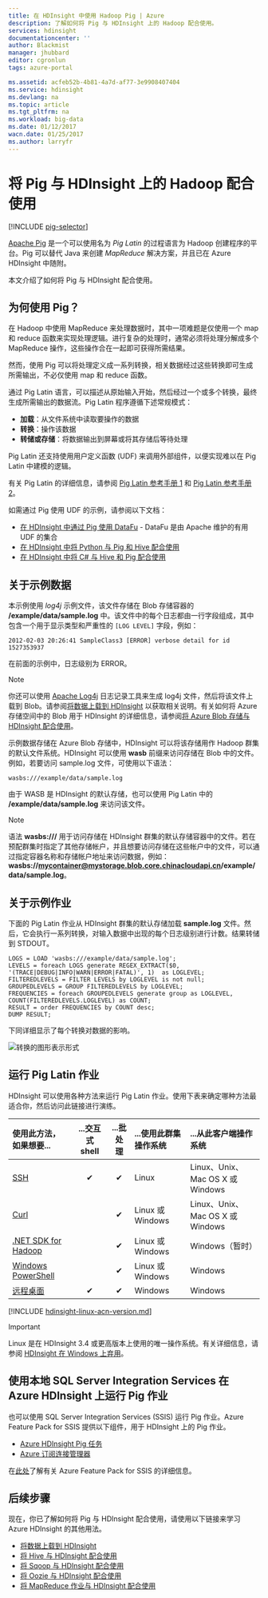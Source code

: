 ```yaml
---
title: 在 HDInsight 中使用 Hadoop Pig | Azure
description: 了解如何将 Pig 与 HDInsight 上的 Hadoop 配合使用。
services: hdinsight
documentationcenter: ''
author: Blackmist
manager: jhubbard
editor: cgronlun
tags: azure-portal

ms.assetid: acfeb52b-4b81-4a7d-af77-3e9908407404
ms.service: hdinsight
ms.devlang: na
ms.topic: article
ms.tgt_pltfrm: na
ms.workload: big-data
ms.date: 01/12/2017
wacn.date: 01/25/2017
ms.author: larryfr
---
```


# 将 Pig 与 HDInsight 上的 Hadoop 配合使用
[!INCLUDE [pig-selector](../../includes/hdinsight-selector-use-pig.md)]

[Apache Pig](http://pig.apache.org/) 是一个可以使用名为 *Pig Latin* 的过程语言为 Hadoop 创建程序的平台。Pig 可以替代 Java 来创建 *MapReduce* 解决方案，并且已在 Azure HDInsight 中随附。

本文介绍了如何将 Pig 与 HDInsight 配合使用。

## <a id="why"></a>为何使用 Pig？
在 Hadoop 中使用 MapReduce 来处理数据时，其中一项难题是仅使用一个 map 和 reduce 函数来实现处理逻辑。进行复杂的处理时，通常必须将处理分解成多个 MapReduce 操作，这些操作合在一起即可获得所需结果。

然而，使用 Pig 可以将处理定义成一系列转换，相关数据经过这些转换即可生成所需输出，不必仅使用 map 和 reduce 函数。

通过 Pig Latin 语言，可以描述从原始输入开始，然后经过一个或多个转换，最终生成所需输出的数据流。Pig Latin 程序遵循下述常规模式：

* **加载**：从文件系统中读取要操作的数据
* **转换**：操作该数据
* **转储或存储**：将数据输出到屏幕或将其存储后等待处理

Pig Latin 还支持使用用户定义函数 (UDF) 来调用外部组件，以便实现难以在 Pig Latin 中建模的逻辑。

有关 Pig Latin 的详细信息，请参阅 [Pig Latin 参考手册 1](http://pig.apache.org/docs/r0.7.0/piglatin_ref1.html) 和 [Pig Latin 参考手册 2](http://pig.apache.org/docs/r0.7.0/piglatin_ref2.html)。

如需通过 Pig 使用 UDF 的示例，请参阅以下文档：

* [在 HDInsight 中通过 Pig 使用 DataFu](./hdinsight-hadoop-use-pig-datafu-udf.md) - DataFu 是由 Apache 维护的有用 UDF 的集合
* [在 HDInsight 中将 Python 与 Pig 和 Hive 配合使用](./hdinsight-python.md)
* [在 HDInsight 中将 C# 与 Hive 和 Pig 配合使用](./hdinsight-hadoop-hive-pig-udf-dotnet-csharp.md)

## <a id="data"></a>关于示例数据
本示例使用 *log4j* 示例文件，该文件存储在 Blob 存储容器的 **/example/data/sample.log** 中。该文件中的每个日志都由一行字段组成，其中包含一个用于显示类型和严重性的 `[LOG LEVEL]` 字段，例如：

```
2012-02-03 20:26:41 SampleClass3 [ERROR] verbose detail for id 1527353937
```

在前面的示例中，日志级别为 ERROR。

> [!NOTE]
你还可以使用 [Apache Log4j](http://zh.wikipedia.org/wiki/Log4j) 日志记录工具来生成 log4j 文件，然后将该文件上载到 Blob。请参阅[将数据上载到 HDInsight](./hdinsight-upload-data.md) 以获取相关说明。有关如何将 Azure 存储空间中的 Blob 用于 HDInsight 的详细信息，请参阅[将 Azure Blob 存储与 HDInsight 配合使用](./hdinsight-hadoop-use-blob-storage.md)。
> 
> 

示例数据存储在 Azure Blob 存储中，HDInsight 可以将该存储用作 Hadoop 群集的默认文件系统。HDInsight 可以使用 **wasb** 前缀来访问存储在 Blob 中的文件。例如，若要访问 sample.log 文件，可使用以下语法：

```
wasbs:///example/data/sample.log
```

由于 WASB 是 HDInsight 的默认存储，也可以使用 Pig Latin 中的 **/example/data/sample.log** 来访问该文件。

> [!NOTE]
语法 **wasbs:///** 用于访问存储在 HDInsight 群集的默认存储容器中的文件。若在预配群集时指定了其他存储帐户，并且想要访问存储在这些帐户中的文件，可以通过指定容器名称和存储帐户地址来访问数据，例如：**wasbs://mycontainer@mystorage.blob.core.chinacloudapi.cn/example/data/sample.log**。
> 
> 

## <a id="job"></a>关于示例作业
下面的 Pig Latin 作业从 HDInsight 群集的默认存储加载 **sample.log** 文件。然后，它会执行一系列转换，对输入数据中出现的每个日志级别进行计数。结果转储到 STDOUT。

```
LOGS = LOAD 'wasbs:///example/data/sample.log';
LEVELS = foreach LOGS generate REGEX_EXTRACT($0, '(TRACE|DEBUG|INFO|WARN|ERROR|FATAL)', 1)  as LOGLEVEL;
FILTEREDLEVELS = FILTER LEVELS by LOGLEVEL is not null;
GROUPEDLEVELS = GROUP FILTEREDLEVELS by LOGLEVEL;
FREQUENCIES = foreach GROUPEDLEVELS generate group as LOGLEVEL, COUNT(FILTEREDLEVELS.LOGLEVEL) as COUNT;
RESULT = order FREQUENCIES by COUNT desc;
DUMP RESULT;
```

下同详细显示了每个转换对数据的影响。

![转换的图形表示形式][image-hdi-pig-data-transformation]  

## <a id="run"></a>运行 Pig Latin 作业
HDInsight 可以使用各种方法来运行 Pig Latin 作业。使用下表来确定哪种方法最适合你，然后访问此链接进行演练。

| **使用此方法**，如果想要... | ...**交互式** shell | ...**批处理** | ...使用此**群集操作系统** | ...从此**客户端操作系统** |
|:--- |:---:|:---:|:--- |:--- |
| [SSH](./hdinsight-hadoop-use-pig-ssh.md) |✔ |✔ |Linux |Linux、Unix、Mac OS X 或 Windows |
| [Curl](./hdinsight-hadoop-use-pig-curl.md) |&nbsp; |✔ |Linux 或 Windows |Linux、Unix、Mac OS X 或 Windows |
| [.NET SDK for Hadoop](./hdinsight-hadoop-use-pig-dotnet-sdk.md) |&nbsp; |✔ |Linux 或 Windows |Windows（暂时） |
| [Windows PowerShell](./hdinsight-hadoop-use-pig-powershell.md) |&nbsp; |✔ |Linux 或 Windows |Windows |
| [远程桌面](./hdinsight-hadoop-use-pig-remote-desktop.md) |✔ |✔ |Windows |Windows |

[!INCLUDE [hdinsight-linux-acn-version.md](../../includes/hdinsight-linux-acn-version.md)]

> [!IMPORTANT]
Linux 是在 HDInsight 3.4 或更高版本上使用的唯一操作系统。有关详细信息，请参阅 [HDInsight 在 Windows 上弃用](./hdinsight-component-versioning.md#hdi-version-32-and-33-nearing-deprecation-date)。

## 使用本地 SQL Server Integration Services 在 Azure HDInsight 上运行 Pig 作业
也可以使用 SQL Server Integration Services (SSIS) 运行 Pig 作业。Azure Feature Pack for SSIS 提供以下组件，用于 HDInsight 上的 Pig 作业。

* [Azure HDInsight Pig 任务][pigtask]
* [Azure 订阅连接管理器][connectionmanager]

在[此处][ssispack]了解有关 Azure Feature Pack for SSIS 的详细信息。

## <a id="nextsteps"></a>后续步骤
现在，你已了解如何将 Pig 与 HDInsight 配合使用，请使用以下链接来学习 Azure HDInsight 的其他用法。

* [将数据上载到 HDInsight][hdinsight-upload-data]
* [将 Hive 与 HDInsight 配合使用][hdinsight-use-hive]
* [将 Sqoop 与 HDInsight 配合使用](./hdinsight-use-sqoop.md)
* [将 Oozie 与 HDInsight 配合使用](./hdinsight-use-oozie.md)
* [将 MapReduce 作业与 HDInsight 配合使用][hdinsight-use-mapreduce]

[apachepig-home]: http://pig.apache.org/
[putty]: http://www.chiark.greenend.org.uk/~sgtatham/putty/download.html
[curl]: http://curl.haxx.se/
[pigtask]: http://msdn.microsoft.com/zh-cn/library/mt146781(v=sql.120).aspx
[connectionmanager]: http://msdn.microsoft.com/zh-cn/library/mt146773(v=sql.120).aspx
[ssispack]: http://msdn.microsoft.com/zh-cn/library/mt146770(v=sql.120).aspx

[hdinsight-upload-data]: ./hdinsight-upload-data.md

[hdinsight-admin-powershell]: ./hdinsight-administer-use-powershell.md

[hdinsight-use-hive]: ./hdinsight-use-hive.md
[hdinsight-use-mapreduce]: ./hdinsight-use-mapreduce.md

[hdinsight-provision]: ./hdinsight-provision-clusters.md
[hdinsight-submit-jobs]: ./hdinsight-submit-hadoop-jobs-programmatically.md#mapreduce-sdk

[Powershell-install-configure]: https://docs.microsoft.com/powershell/azureps-cmdlets-docs

[powershell-start]: http://technet.microsoft.com/zh-cn/library/hh847889.aspx

[image-hdi-pig-data-transformation]: ./media/hdinsight-use-pig/HDI.DataTransformation.gif

<!---HONumber=Mooncake_0120_2017-->
<!--Update_Description: update from ASM to ARM-->